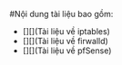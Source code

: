 #Nội dung tài liệu bao gồm:

- [][](Tài liệu về iptables)
- [][](Tài liệu về firwalld)
- [][](Tài liệu về pfSense)